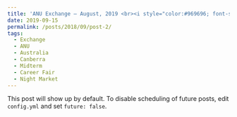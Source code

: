 ```yaml
---
title: 'ANU Exchange — August, 2019 <br><i style="color:#969696; font-size:16px">7302 km、緯度差60度的距離</i>'
date: 2019-09-15
permalink: /posts/2018/09/post-2/
tags:
  - Exchange
  - ANU
  - Australia
  - Canberra
  - Midterm
  - Career Fair
  - Night Market
---
```


This post will show up by default. To disable scheduling of future posts, edit `config.yml` and set `future: false`.
